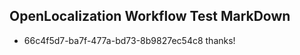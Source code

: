 ## OpenLocalization Workflow Test MarkDown
* 66c4f5d7-ba7f-477a-bd73-8b9827ec54c8 thanks!

<!--HONumber=Aug16_HO4-->


